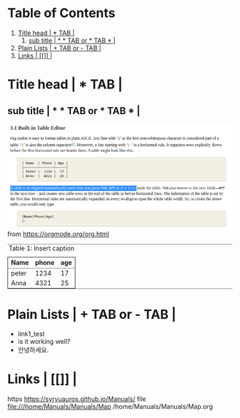 
# Table of Contents

1.  [Title head  | \*  TAB |](#org470711e)
    1.  [sub title | \* \* TAB or \* TAB \* |](#org86c0693)
2.  [Plain Lists | + TAB or - TAB |](#orgbf7192e)
3.  [Links | [[]] |](#orgc38e983)


<a id="org470711e"></a>

# Title head  | \*  TAB |


<a id="org86c0693"></a>

## sub title | \* \* TAB or \* TAB \* |

 ![img](./img/samples/samples1.png "How to make Built-in Table")
from <https://orgmode.org/org.html>

<table id="orgde7e829" border="2" cellspacing="0" cellpadding="6" rules="groups" frame="hsides">
<caption class="t-above"><span class="table-number">Table 1:</span> Insert caption</caption>

<colgroup>
<col  class="org-left" />

<col  class="org-right" />

<col  class="org-right" />
</colgroup>
<thead>
<tr>
<th scope="col" class="org-left">Name</th>
<th scope="col" class="org-right">phone</th>
<th scope="col" class="org-right">age</th>
</tr>
</thead>

<tbody>
<tr>
<td class="org-left">peter</td>
<td class="org-right">1234</td>
<td class="org-right">17</td>
</tr>


<tr>
<td class="org-left">Anna</td>
<td class="org-right">4321</td>
<td class="org-right">25</td>
</tr>
</tbody>
</table>


<a id="orgbf7192e"></a>

# Plain Lists | + TAB or - TAB |

-   link1\_test
-   is it working well?
-   안녕하세요.


<a id="orgc38e983"></a>

# Links | [[]] |

https    <https://syryuauros.github.io/Manuals/>
file       <file:///home/Manuals/Manuals/Map>
             /home/Manuals/Manuals/Map.org
